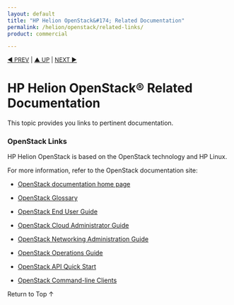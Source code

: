 ```yaml
---
layout: default
title: "HP Helion OpenStack&#174; Related Documentation"
permalink: /helion/openstack/related-links/
product: commercial

---
```


<script>

function PageRefresh {
onLoad="window.refresh"
}

PageRefresh();

</script>


<p style="font-size: small;"> <a href="/helion/openstack/install-beta/">&#9664; PREV</a> | <a href="/helion/openstack/">&#9650; UP</a> | <a href="/helion/openstack/glossary/"> NEXT &#9654</a> </p>


# HP Helion OpenStack&reg; Related Documentation

This topic provides you links to pertinent documentation.  

### OpenStack Links

HP Helion OpenStack is based on the OpenStack technology and HP Linux. 

For more information, refer to the OpenStack documentation site: 

* [OpenStack documentation home page](http://docs.openstack.org/)

* [OpenStack Glossary](http://docs.openstack.org/glossary/content/glossary.html)

* [OpenStack End User Guide](http://docs.openstack.org/user-guide/content/index.html)

* [OpenStack Cloud Administrator Guide](http://docs.openstack.org/trunk/openstack-compute/admin/content/index.html)

* [OpenStack Networking Administration Guide](http://docs.openstack.org/trunk/openstack-network/admin/content/index.html)

* [OpenStack Operations Guide](http://docs.openstack.org/trunk/openstack-ops/content/index.html)

* [OpenStack API Quick Start](http://docs.openstack.org/api/quick-start/content/index.html#Compute_API_Quick_Start)

* [OpenStack Command-line Clients](http://docs.openstack.org/user-guide/content/install_clients.html)

<a href="#top" style="padding:14px 0px 14px 0px; text-decoration: none;"> Return to Top &#8593; </a>
